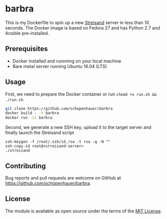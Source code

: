 # barbra

This is my Dockerfile to spin up a new [Streisand](https://github.com/StreisandEffect/streisand) server in less than 10 seconds. The Docker image is based on Fedora 27 and has Python 2.7 and Ansible pre-installed.

## Prerequisites

- Docker installed and runnning on your local machine
- Bare metal server running Ubuntu 16.04 (LTS)

## Usage

First, we need to prepare the Docker container or run `chomd +x run.sh && ./run.sh`.

```sh
git clone https://github.com/schopenhauer/barbra
docker build . -t barbra
docker run -it barbra
```

Second, we generate a new SSH key, upload it to the target server and finally launch the Streisand script

```
ssh-keygen -f /root/.ssh/id_rsa -t rsa -q -N ""
ssh-copy-id root@<streisand-server>
./streisand
```

## Contributing

Bug reports and pull requests are welcome on GitHub at https://github.com/schopenhauer/barbra.

## License

The module is available as open source under the terms of the [MIT License](http://opensource.org/licenses/MIT).
